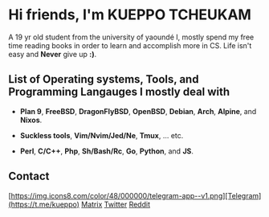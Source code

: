 # Hi friends, I'm KUEPPO TCHEUKAM
A 19 yr old student from the university of yaoundé I, mostly spend my free time reading books in order to learn and accomplish more in CS. Life isn't easy and **Never** give up **:)**.

## List of Operating systems, Tools, and Programming Langauges I mostly deal with

- **Plan 9**, **FreeBSD**, **DragonFlyBSD**, **OpenBSD**, **Debian**, **Arch**, **Alpine**, and **Nixos**.

- **Suckless tools**, **Vim/Nvim/Jed/Ne**, **Tmux**, ... etc.

- **Perl**, **C/C++**, **Php**, **Sh/Bash/Rc**, **Go**, **Python**, and **JS**.
## Contact
 [https://img.icons8.com/color/48/000000/telegram-app--v1.png][Telegram](https://t.me/kueppo)   [Matrix](soon)     [Twitter](soon)     [Reddit](soon)
